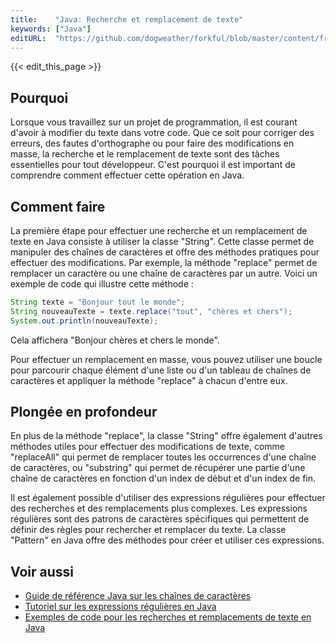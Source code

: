 ```yaml
---
title:    "Java: Recherche et remplacement de texte"
keywords: ["Java"]
editURL:  "https://github.com/dogweather/forkful/blob/master/content/fr/java/searching-and-replacing-text.md"
---
```


{{< edit_this_page >}}

## Pourquoi

Lorsque vous travaillez sur un projet de programmation, il est courant d'avoir à modifier du texte dans votre code. Que ce soit pour corriger des erreurs, des fautes d'orthographe ou pour faire des modifications en masse, la recherche et le remplacement de texte sont des tâches essentielles pour tout développeur. C'est pourquoi il est important de comprendre comment effectuer cette opération en Java.

## Comment faire

La première étape pour effectuer une recherche et un remplacement de texte en Java consiste à utiliser la classe "String". Cette classe permet de manipuler des chaînes de caractères et offre des méthodes pratiques pour effectuer des modifications. Par exemple, la méthode "replace" permet de remplacer un caractère ou une chaîne de caractères par un autre. Voici un exemple de code qui illustre cette méthode :

```Java
String texte = "Bonjour tout le monde";
String nouveauTexte = texte.replace("tout", "chères et chers");
System.out.println(nouveauTexte);
```

Cela affichera "Bonjour chères et chers le monde".

Pour effectuer un remplacement en masse, vous pouvez utiliser une boucle pour parcourir chaque élément d'une liste ou d'un tableau de chaînes de caractères et appliquer la méthode "replace" à chacun d'entre eux.

## Plongée en profondeur

En plus de la méthode "replace", la classe "String" offre également d'autres méthodes utiles pour effectuer des modifications de texte, comme "replaceAll" qui permet de remplacer toutes les occurrences d'une chaîne de caractères, ou "substring" qui permet de récupérer une partie d'une chaîne de caractères en fonction d'un index de début et d'un index de fin.

Il est également possible d'utiliser des expressions régulières pour effectuer des recherches et des remplacements plus complexes. Les expressions régulières sont des patrons de caractères spécifiques qui permettent de définir des règles pour rechercher et remplacer du texte. La classe "Pattern" en Java offre des méthodes pour créer et utiliser ces expressions.

## Voir aussi

- [Guide de référence Java sur les chaînes de caractères](https://docs.oracle.com/javase/8/docs/api/java/lang/String.html)
- [Tutoriel sur les expressions régulières en Java](https://www.vogella.com/tutorials/JavaRegularExpressions/article.html)
- [Exemples de code pour les recherches et remplacements de texte en Java](https://www.programcreek.com/2012/11/string-search-and-replace-in-java/)
